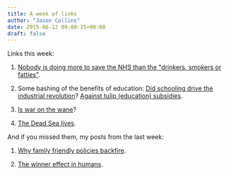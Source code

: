 ```yaml
---
title: A week of links
author: "Jason Collins"
date: 2015-06-12 09:00:25+00:00
draft: false
---
```


Links this week:
	
  1. [Nobody is doing more to save the NHS than the "drinkers, smokers or fatties"](http://www.spectator.co.uk/features/9548142/the-big-fat-myths-of-our-obesity-epidemic/).

	
  2. Some bashing of the benefits of education: [Did schooling drive the industrial revolution](http://marginalrevolution.com/marginalrevolution/2015/06/did-schooling-drive-the-industrial-revolution.html)? [Against tulip (education) subsidies](http://slatestarcodex.com/2015/06/06/against-tulip-subsidies/).

	
  3. [Is war on the wane](https://medium.com/bull-market/violent-warfare-is-on-the-wane-right-99223faa45e6)?

	
  4. [The Dead Sea lives](http://nautil.us/issue/25/water/the-dead-sea-lives-rp).

And if you missed them, my posts from the last week:

	
  1. [Why family friendly policies backfire](https://www.jasoncollins.blog/family-friendly-backfires/).

	
  2. [The winner effect in humans](https://www.jasoncollins.blog/the-winner-effect-in-humans/).


